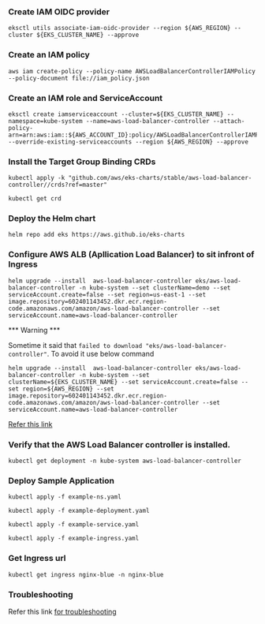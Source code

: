 ### Create IAM OIDC provider

```
eksctl utils associate-iam-oidc-provider --region ${AWS_REGION} --cluster ${EKS_CLUSTER_NAME} --approve
```

### Create an IAM policy 

```
aws iam create-policy --policy-name AWSLoadBalancerControllerIAMPolicy --policy-document file://iam_policy.json
```

### Create an IAM role and ServiceAccount

```
eksctl create iamserviceaccount --cluster=${EKS_CLUSTER_NAME} --namespace=kube-system --name=aws-load-balancer-controller --attach-policy-arn=arn:aws:iam::${AWS_ACCOUNT_ID}:policy/AWSLoadBalancerControllerIAMPolicy --override-existing-serviceaccounts --region ${AWS_REGION} --approve
```

### Install the Target Group Binding CRDs

```
kubectl apply -k "github.com/aws/eks-charts/stable/aws-load-balancer-controller//crds?ref=master"

kubectl get crd
```

### Deploy the Helm chart

```
helm repo add eks https://aws.github.io/eks-charts
```

### Configure AWS ALB (Apllication Load Balancer) to sit infront of Ingress

```
helm upgrade --install  aws-load-balancer-controller eks/aws-load-balancer-controller -n kube-system --set clusterName=demo --set serviceAccount.create=false --set region=us-east-1 --set image.repository=602401143452.dkr.ecr.region-code.amazonaws.com/amazon/aws-load-balancer-controller --set serviceAccount.name=aws-load-balancer-controller
```

*** Warning ***

Sometime it said that `failed to download "eks/aws-load-balancer-controller"`. To avoid it use below command

```
helm upgrade --install  aws-load-balancer-controller eks/aws-load-balancer-controller -n kube-system --set clusterName=${EKS_CLUSTER_NAME} --set serviceAccount.create=false --set region=${AWS_REGION} --set image.repository=602401143452.dkr.ecr.region-code.amazonaws.com/amazon/aws-load-balancer-controller --set serviceAccount.name=aws-load-balancer-controller
```
<a href="https://docs.aws.amazon.com/eks/latest/userguide/aws-load-balancer-controller.html">Refer this link</a>

### Verify that the AWS Load Balancer controller is installed. 

```
kubectl get deployment -n kube-system aws-load-balancer-controller
```
### Deploy Sample Application

```
kubectl apply -f example-ns.yaml

kubectl apply -f example-deployment.yaml

kubectl apply -f example-service.yaml

kubectl apply -f example-ingress.yaml
```
### Get Ingress url

```
kubectl get ingress nginx-blue -n nginx-blue
```
### Troubleshooting

Refer this link <a href="https://aws.amazon.com/premiumsupport/knowledge-center/eks-load-balancers-troubleshooting/">for troubleshooting</a>




